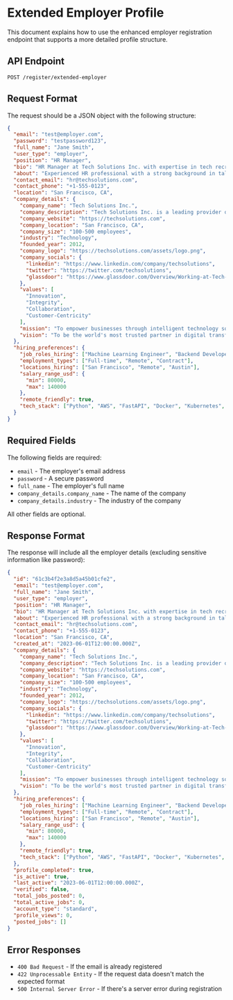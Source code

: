 # Extended Employer Profile

This document explains how to use the enhanced employer registration endpoint that supports a more detailed profile structure.

## API Endpoint

```
POST /register/extended-employer
```

## Request Format

The request should be a JSON object with the following structure:

```json
{
  "email": "test@employer.com",
  "password": "testpassword123",
  "full_name": "Jane Smith",
  "user_type": "employer",
  "position": "HR Manager",
  "bio": "HR Manager at Tech Solutions Inc. with expertise in tech recruitment.",
  "about": "Experienced HR professional with a strong background in talent acquisition...",
  "contact_email": "hr@techsolutions.com",
  "contact_phone": "+1-555-0123",
  "location": "San Francisco, CA",
  "company_details": {
    "company_name": "Tech Solutions Inc.",
    "company_description": "Tech Solutions Inc. is a leading provider of custom technology solutions...",
    "company_website": "https://techsolutions.com",
    "company_location": "San Francisco, CA",
    "company_size": "100-500 employees",
    "industry": "Technology",
    "founded_year": 2012,
    "company_logo": "https://techsolutions.com/assets/logo.png",
    "company_socials": {
      "linkedin": "https://www.linkedin.com/company/techsolutions",
      "twitter": "https://twitter.com/techsolutions",
      "glassdoor": "https://www.glassdoor.com/Overview/Working-at-Tech-Solutions"
    },
    "values": [
      "Innovation",
      "Integrity",
      "Collaboration",
      "Customer-Centricity"
    ],
    "mission": "To empower businesses through intelligent technology solutions that drive growth and efficiency.",
    "vision": "To be the world's most trusted partner in digital transformation."
  },
  "hiring_preferences": {
    "job_roles_hiring": ["Machine Learning Engineer", "Backend Developer", "DevOps Engineer"],
    "employment_types": ["Full-time", "Remote", "Contract"],
    "locations_hiring": ["San Francisco", "Remote", "Austin"],
    "salary_range_usd": {
      "min": 80000,
      "max": 140000
    },
    "remote_friendly": true,
    "tech_stack": ["Python", "AWS", "FastAPI", "Docker", "Kubernetes", "PostgreSQL"]
  }
}
```

## Required Fields

The following fields are required:
- `email` - The employer's email address
- `password` - A secure password
- `full_name` - The employer's full name
- `company_details.company_name` - The name of the company
- `company_details.industry` - The industry of the company

All other fields are optional.

## Response Format

The response will include all the employer details (excluding sensitive information like password):

```json
{
  "id": "61c3b4f2e3a8d5a45b01cfe2",
  "email": "test@employer.com",
  "full_name": "Jane Smith",
  "user_type": "employer",
  "position": "HR Manager",
  "bio": "HR Manager at Tech Solutions Inc. with expertise in tech recruitment.",
  "about": "Experienced HR professional with a strong background in talent acquisition...",
  "contact_email": "hr@techsolutions.com",
  "contact_phone": "+1-555-0123",
  "location": "San Francisco, CA",
  "created_at": "2023-06-01T12:00:00.000Z",
  "company_details": {
    "company_name": "Tech Solutions Inc.",
    "company_description": "Tech Solutions Inc. is a leading provider of custom technology solutions...",
    "company_website": "https://techsolutions.com",
    "company_location": "San Francisco, CA",
    "company_size": "100-500 employees",
    "industry": "Technology",
    "founded_year": 2012,
    "company_logo": "https://techsolutions.com/assets/logo.png",
    "company_socials": {
      "linkedin": "https://www.linkedin.com/company/techsolutions",
      "twitter": "https://twitter.com/techsolutions",
      "glassdoor": "https://www.glassdoor.com/Overview/Working-at-Tech-Solutions"
    },
    "values": [
      "Innovation",
      "Integrity",
      "Collaboration",
      "Customer-Centricity"
    ],
    "mission": "To empower businesses through intelligent technology solutions that drive growth and efficiency.",
    "vision": "To be the world's most trusted partner in digital transformation."
  },
  "hiring_preferences": {
    "job_roles_hiring": ["Machine Learning Engineer", "Backend Developer", "DevOps Engineer"],
    "employment_types": ["Full-time", "Remote", "Contract"],
    "locations_hiring": ["San Francisco", "Remote", "Austin"],
    "salary_range_usd": {
      "min": 80000,
      "max": 140000
    },
    "remote_friendly": true,
    "tech_stack": ["Python", "AWS", "FastAPI", "Docker", "Kubernetes", "PostgreSQL"]
  },
  "profile_completed": true,
  "is_active": true,
  "last_active": "2023-06-01T12:00:00.000Z",
  "verified": false,
  "total_jobs_posted": 0,
  "total_active_jobs": 0,
  "account_type": "standard",
  "profile_views": 0,
  "posted_jobs": []
}
```

## Error Responses

- `400 Bad Request` - If the email is already registered
- `422 Unprocessable Entity` - If the request data doesn't match the expected format
- `500 Internal Server Error` - If there's a server error during registration 
